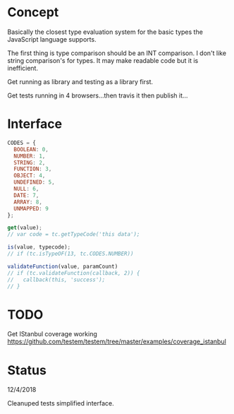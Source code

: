 
# Concept

Basically the closest type evaluation system for the basic types the JavaScript language supports.

The first thing is type comparison should be an INT comparison.
I don't like string comparison's for types.  It may make readable code but it is inefficient.

Get running as library and testing as a library first.

Get tests running in 4 browsers...then travis it then publish it...



# Interface

```JavaScript
CODES = {
  BOOLEAN: 0,
  NUMBER: 1,
  STRING: 2,
  FUNCTION: 3,
  OBJECT: 4,
  UNDEFINED: 5,
  NULL: 6,
  DATE: 7,
  ARRAY: 8,
  UNMAPPED: 9
};

get(value);
// var code = tc.getTypeCode('this data');

is(value, typecode);
// if (tc.isTypeOF(13, tc.CODES.NUMBER))

validateFunction(value, paramCount)
// if (tc.validateFunction(callback, 2)) {
//   callback(this, 'success');
// }
```

# TODO

Get IStanbul coverage working
https://github.com/testem/testem/tree/master/examples/coverage_istanbul

# Status

12/4/2018

Cleanuped tests simplified interface.
